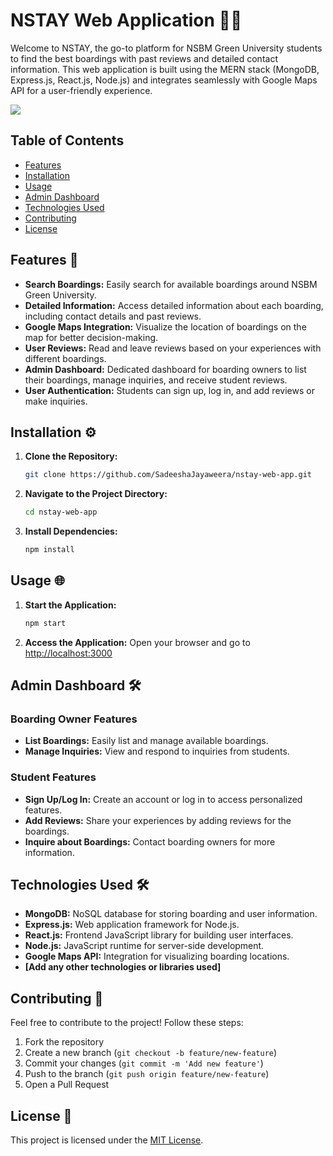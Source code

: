 # NSTAY Web Application 🏡🌐

Welcome to NSTAY, the go-to platform for NSBM Green University students to find the best boardings with past reviews and detailed contact information. This web application is built using the MERN stack (MongoDB, Express.js, React.js, Node.js) and integrates seamlessly with Google Maps API for a user-friendly experience.

<img src="NStay.jpeg">

## Table of Contents
- [Features](#features)
- [Installation](#installation)
- [Usage](#usage)
- [Admin Dashboard](#admin-dashboard)
- [Technologies Used](#technologies-used)
- [Contributing](#contributing)
- [License](#license)

## Features 🚀

- **Search Boardings:** Easily search for available boardings around NSBM Green University.
- **Detailed Information:** Access detailed information about each boarding, including contact details and past reviews.
- **Google Maps Integration:** Visualize the location of boardings on the map for better decision-making.
- **User Reviews:** Read and leave reviews based on your experiences with different boardings.
- **Admin Dashboard:** Dedicated dashboard for boarding owners to list their boardings, manage inquiries, and receive student reviews.
- **User Authentication:** Students can sign up, log in, and add reviews or make inquiries.

## Installation ⚙️

1. **Clone the Repository:**
   ```bash
   git clone https://github.com/SadeeshaJayaweera/nstay-web-app.git
   ```

2. **Navigate to the Project Directory:**
   ```bash
   cd nstay-web-app
   ```

3. **Install Dependencies:**
   ```bash
   npm install
   ```

## Usage 🌐

1. **Start the Application:**
   ```bash
   npm start
   ```

2. **Access the Application:**
   Open your browser and go to [http://localhost:3000](http://localhost:3000)

## Admin Dashboard 🛠️

### Boarding Owner Features
- **List Boardings:** Easily list and manage available boardings.
- **Manage Inquiries:** View and respond to inquiries from students.

### Student Features
- **Sign Up/Log In:** Create an account or log in to access personalized features.
- **Add Reviews:** Share your experiences by adding reviews for the boardings.
- **Inquire about Boardings:** Contact boarding owners for more information.

## Technologies Used 🛠️

- **MongoDB:** NoSQL database for storing boarding and user information.
- **Express.js:** Web application framework for Node.js.
- **React.js:** Frontend JavaScript library for building user interfaces.
- **Node.js:** JavaScript runtime for server-side development.
- **Google Maps API:** Integration for visualizing boarding locations.
- **[Add any other technologies or libraries used]**

## Contributing 🤝

Feel free to contribute to the project! Follow these steps:
1. Fork the repository
2. Create a new branch (`git checkout -b feature/new-feature`)
3. Commit your changes (`git commit -m 'Add new feature'`)
4. Push to the branch (`git push origin feature/new-feature`)
5. Open a Pull Request

## License 📄

This project is licensed under the [MIT License](LICENSE).
